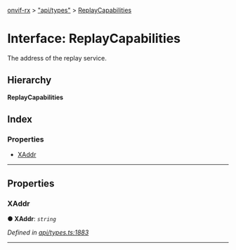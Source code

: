[onvif-rx](../README.md) > ["api/types"](../modules/_api_types_.md) > [ReplayCapabilities](../interfaces/_api_types_.replaycapabilities.md)

# Interface: ReplayCapabilities

The address of the replay service.

## Hierarchy

**ReplayCapabilities**

## Index

### Properties

* [XAddr](_api_types_.replaycapabilities.md#xaddr)

---

## Properties

<a id="xaddr"></a>

###  XAddr

**● XAddr**: *`string`*

*Defined in [api/types.ts:1883](https://github.com/patrickmichalina/onvif-rx/blob/f117e44/src/api/types.ts#L1883)*

___

